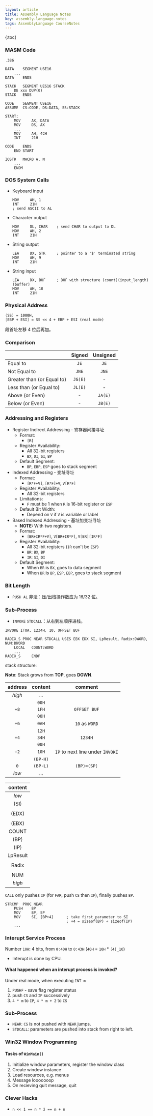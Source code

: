 ```yaml
---
layout: article
title: Assembly Language Notes
key: assembly-language-notes
tags: AssemblyLanguage CourseNotes
---
```


<!-- more -->

{:toc}

### MASM Code

```assembly
.386

DATA    SEGMENT USE16
    ...
DATA    ENDS

STACK   SEGMENT UES16 STACK
    DB xxx DUP(0)
STACK   ENDS

CODE    SEGMENT USE16
ASSUME  CS:CODE, DS:DATA, SS:STACK

START:
    MOV     AX, DATA
    MOV     DS, AX
    ...
    MOV     AH, 4CH
    INT     21H

CODE    ENDS
    END START

```

```assembly
IOSTR   MACRO A, N
    ...
    ENDM
```

### DOS System Calls

- Keyboard input
    ```assembly
    MOV     AH, 1
    INT     21H
    ; send ASCII to AL
    ```
- Character output
    ```assembly
    MOV     DL, CHAR    ; send CHAR to output to DL
    MOV     AH, 2
    INT     21H
    ```
- String output
    ```assembly
    LEA     DX, STR     ; pointer to a '$' terminated string
    MOV     AH, 9
    INT     21H
    ```
- String input
    ```assembly
    LEA     DX, BUF     ; BUF with structure (count)(input_length)(buffer)
    MOV     AH, 10
    INT     21H
    ```



### Physical Address

```assembly
(SS) = 1000H,
[EBP + ESI] = SS << 4 + EBP + ESI (real mode)
```

段首址左移 4 位后再加。


### Comparison

|                            | Signed  | Unsigned |
|:-------------------------- |:-------:|:--------:|
| Equal to                   | `JE`    | `JE`     |
| Not Equal to               | `JNE`   | `JNE`    |
| Greater than (or Equal to) | `JG(E)` | -        |
| Less than (or Equal to)    | `JL(E)` | -        |
| Above (or Even)            | -       | `JA(E)`  |
| Below (or Even)            | -       | `JB(E)`  |


### Addressing and Registers

- Register Indirect Addressing - 寄存器间接寻址
    - Format:
        - `[R]`
    - Register Availability:
        - All 32-bit registers
        - `BX`, `DI`, `SI`, `BP`
    - Default Segment:
        - `BP`, `EBP`, `ESP` goes to stack segment
- Indexed Addressing - 变址寻址
    - Format:
        - `[R*F+V]`, `[R*F]+V`, `V[R*F]`
    - Register Availability:
        - All 32-bit registers
    - Limitations:
        - `F` must be 1 when `R` is 16-bit register or `ESP`
    - Default Bit Width:
        - Depend on `V` if `V` is variable or label
- Based Indexed Addressing - 基址加变址寻址
    - **NOTE:** With two registers.
    - Format:
        - `[BR+IR*F+V]`, `V[BR+IR*F]`, `V[BR][IR*F]`
    - Register Availability:
        - All 32-bit registers (`IR` can't be `ESP`)
        - `BR`: `BX`, `BP`
        - `IR`: `SI`, `DI`
    - Default Segment:
        - When `BR` is `BX`, goes to data segment
        - When `BR` is `BP`, `ESP`, `EBP`, goes to stack segment


### Bit Length

- `PUSH AL` 非法：压/出栈操作数应为 16/32 位。


### Sub-Process

- `INVOKE` `STDCALL`：从右到左顺序进栈。

`INVOKE ITOA, 1234H, 10, OFFSET BUF`
```assembly
RADIX_S PROC NEAR STDCALL USES EBX EDX SI, LpResult, Radix:DWORD, NUM:DWORD
    LOCAL   COUNT:WORD
    ...
RADIX_S     ENDP
```

stack structure:

**Note:** Stack grows from **TOP**, goes **DOWN**.

| address | content  | comment        |
|:-------:|:--------:|:--------------:|
| *high*  | ...      |                |
|         | `00H`    |                |
| `+8`    | `1FH`    | `OFFSET BUF`   |
|         | `00H`    |                |
| `+6`    | `0AH`    | `10` as `WORD` |
|         | `12H`    |                |
| `+4`    | `34H`    | `1234H`        |
|         | `00H`    |                |
| `+2`    | `10H`    | `IP` to next line under `INVOKE` |
|         | `(BP-H)` |                |
| `0`     | `(BP-L)` | `(BP)=(SP)`    |
| *low*   | ...      |                |

| content |
|:-------:|
| *low*   |
| (SI)    |
|         |
| (EDX)   |
|         |
| (EBX)   |
| COUNT   |
| (BP)    |
| (IP)    |
| LpResult|
|         |
| Radix   |
|         |
| NUM     |
| *high*  |

`CALL` only pushes `IP` (for `FAR`, push `CS` then `IP`), finally pushes `BP`.

```assembly
STRCMP  PROC NEAR
    PUSH    BP
    MOV     BP, SP
    MOV     SI, [BP+4]      ; take first parameter to SI
                            ; +4 = sizeof(BP) + sizeof(IP)
    ...
```


### Interupt Service Process

Number `10H`: 4 bits, from `0:40H` to `0:43H` (`40H` = `10H` * `(4)_10`)

- Interupt is done by CPU.

#### What happened when an interupt process is invoked?

Under real mode, when executing `INT m`
1. `PUSHF` - save flag register status
2. push `CS` and `IP` successively
3. `4 * m` to `IP`, `4 * m + 2` to `CS`


### Sub-Process

- `NEAR`: `CS` is not pushed with `NEAR` jumps.
- `STDCALL`: parameters are pushed into stack from right to left.


### Win32 Window Programming

#### Tasks of `WinMain()`

1. Initialize window parameters, register the window class
2. Create window instance
3. Load resources, e.g. menus
4. Message looooooop
5. On recieving quit message, quit


### Clever Hacks

- `n << 1 == n * 2 == n + n`

